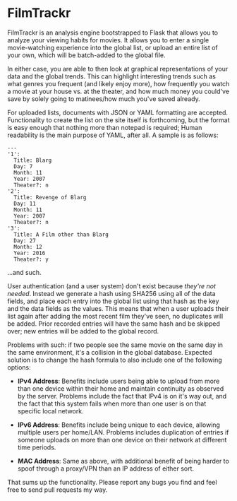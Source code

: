 # FilmTrackr
FilmTrackr is an analysis engine bootstrapped to Flask that allows you to analyze your viewing habits for movies.
It allows you to enter a single movie-watching experience into the global list, or upload an entire list of your own,
which will be batch-added to the global file.

In either case, you are able to then look at graphical representations of your data and the global trends. This can
highlight interesting trends such as what genres you frequent (and likely enjoy more), how frequently you watch a movie
at your house vs. at the theater, and how much money you could've save by solely going to matinees/how much you've saved
already.

For uploaded lists, documents with JSON or YAML formatting are accepted. Functionality to create the list on the site
itself is forthcoming, but the format is easy enough that nothing more than notepad is required; Human readability is
the main purpose of YAML, after all. A sample is as follows:

    ---
    '1':
      Title: Blarg
      Day: 7
      Month: 11
      Year: 2007
      Theater?: n
    '2':
      Title: Revenge of Blarg
      Day: 11
      Month: 11
      Year: 2007
      Theater?: n
    '3':
      Title: A Film other than Blarg
      Day: 27
      Month: 12
      Year: 2016
      Theater?: y

...and such.

User authentication (and a user system) don't exist because *they're not needed*. Instead we generate a hash using
SHA256 using all of the data fields, and place each entry into the global list using that hash as the key and the
data fields as the values. This means that when a user uploads their list again after adding the most recent film
they've seen, no duplicates will be added. Prior recorded entries will have the same hash and be skipped over; new
entries will be added to the global record.

Problems with such: if two people see the same movie on the same day in the same environment, it's a collision in
the global database. Expected solution is to change the hash formula to also include one of the following options:

* **IPv4 Address**: Benefits include users being able to upload from more than one device within their home and maintain
continuity as observed by the server. Problems include the fact that IPv4 is on it's way out, and the fact that this
system fails when more than one user is on that specific local network.

* **IPv6 Address**: Benefits include being unique to each device, allowing multiple users per home/LAN. Problems includes
duplication of entries if someone uploads on more than one device on their network at different time periods.

* **MAC Address**: Same as above, with additional benefit of being harder to spoof through a proxy/VPN than an IP address
of either sort.

That sums up the functionality. Please report any bugs you find and feel free to send pull requests my way.
